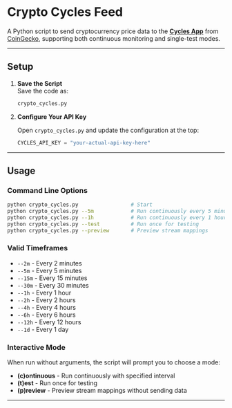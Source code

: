 # Crypto Cycles Feed

A Python script to send cryptocurrency price data to the **[Cycles App](https://app.cycles.org)** from [CoinGecko](https://www.coingecko.com/en/api), supporting both continuous monitoring and single-test modes.

---

## Setup

1. **Save the Script**  
    Save the code as:  
    ```bash
    crypto_cycles.py
    ```

2. **Configure Your API Key**  

    Open `crypto_cycles.py` and update the configuration at the top:  
    ```python
    CYCLES_API_KEY = "your-actual-api-key-here"
    ```

---

## Usage

### Command Line Options

```bash
python crypto_cycles.py                 # Start
python crypto_cycles.py --5m            # Run continuously every 5 minutes
python crypto_cycles.py --1h            # Run continuously every 1 hour
python crypto_cycles.py --test          # Run once for testing
python crypto_cycles.py --preview       # Preview stream mappings
```

### Valid Timeframes
- `--2m` - Every 2 minutes
- `--5m` - Every 5 minutes
- `--15m` - Every 15 minutes
- `--30m` - Every 30 minutes
- `--1h` - Every 1 hour
- `--2h` - Every 2 hours
- `--4h` - Every 4 hours
- `--6h` - Every 6 hours
- `--12h` - Every 12 hours
- `--1d` - Every 1 day

### Interactive Mode
When run without arguments, the script will prompt you to choose a mode:
- **(c)ontinuous** - Run continuously with specified interval
- **(t)est** - Run once for testing
- **(p)review** - Preview stream mappings without sending data

---
